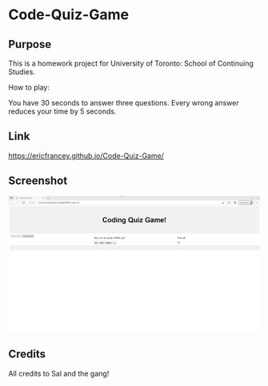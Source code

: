 # Code-Quiz-Game

## Purpose

This is a homework project for University of Toronto: School of Continuing Studies.

How to play:

You have 30 seconds to answer three questions. Every wrong answer reduces your time by 5 seconds.

## Link
https://ericfrancey.github.io/Code-Quiz-Game/

## Screenshot
  ![Alt text](assets/CQGscreen.png?raw=true "Screenshot")

  
## Credits
All credits to Sal and the gang!
